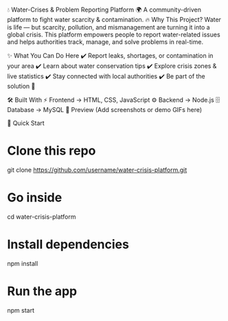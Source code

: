 💧 Water-Crises & Problem Reporting Platform
🌍 A community-driven platform to fight water scarcity & contamination.
🔥 Why This Project?
Water is life — but scarcity, pollution, and mismanagement are turning it into a global crisis.
This platform empowers people to report water-related issues and helps authorities track, manage, and solve problems in real-time.

✨ What You Can Do Here
✔️ Report leaks, shortages, or contamination in your area
✔️ Learn about water conservation tips
✔️ Explore crisis zones & live statistics
✔️ Stay connected with local authorities
✔️ Be part of the solution 💙

🛠️ Built With
⚡ Frontend → HTML, CSS, JavaScript
⚙️ Backend → Node.js
🗄️ Database → MySQL
📸 Preview
(Add screenshots or demo GIFs here)

🚀 Quick Start
# Clone this repo
git clone https://github.com/username/water-crisis-platform.git

# Go inside
cd water-crisis-platform

# Install dependencies
npm install

# Run the app 
npm start
